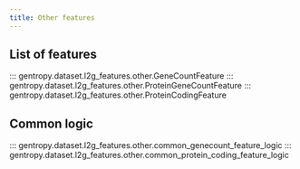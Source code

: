 ```yaml
---
title: Other features
---
```


## List of features

::: gentropy.dataset.l2g_features.other.GeneCountFeature
::: gentropy.dataset.l2g_features.other.ProteinGeneCountFeature
::: gentropy.dataset.l2g_features.other.ProteinCodingFeature

## Common logic

::: gentropy.dataset.l2g_features.other.common_genecount_feature_logic
::: gentropy.dataset.l2g_features.other.common_protein_coding_feature_logic